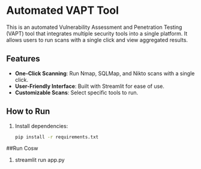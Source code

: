 # Automated VAPT Tool

This is an automated Vulnerability Assessment and Penetration Testing (VAPT) tool that integrates multiple security tools into a single platform. It allows users to run scans with a single click and view aggregated results.

## Features
- **One-Click Scanning**: Run Nmap, SQLMap, and Nikto scans with a single click.
- **User-Friendly Interface**: Built with Streamlit for ease of use.
- **Customizable Scans**: Select specific tools to run.

## How to Run
1. Install dependencies:
   ```bash
   pip install -r requirements.txt

##Run Cosw
1. streamlit run app.py